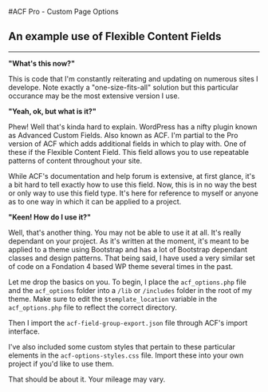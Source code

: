 #ACF Pro - Custom Page Options  

## An example use of Flexible Content Fields  

---
**"What's this now?"**  

This is code that I'm constantly reiterating and updating on numerous sites I develope. Note exactly a "one-size-fits-all" solution but this particular occurance may be the most extensive version I use.

**"Yeah, ok, but what is it?"**  

Phew! Well that's kinda hard to explain. WordPress has a nifty plugin known as Advanced Custom Fields. Also known as ACF. I'm partial to the Pro version of ACF which adds additional fields in which to play with. One of these if the Flexible Content Field. This field allows you to use repeatable patterns of content throughout your site.

While ACF's documentation and help forum is extensive, at first glance, it's a bit hard to tell exactly how to use this field. Now, this is in no way the best or only way to use this field type. It's here for reference to myself or anyone as to one way in which it can be applied to a project.

**"Keen! How do I use it?"**  

Well, that's another thing. You may not be able to use it at all. It's really dependant on your project. As it's written at the moment, it's meant to be applied to a theme using Bootstrap and has a lot of Bootstrap dependant classes and design patterns. That being said, I have used a very similar set of code on a Fondation 4 based WP theme several times in the past.

Let me drop the basics on you. To begin, I place the `acf_options.php` file and the `acf_options` folder into a `/lib` or `/includes` folder in the root of my theme. Make sure to edit the `$template_location` variable in the `acf_options.php` file to reflect the correct directory.

Then I import the `acf-field-group-export.json` file through ACF's import interface.

I've also included some custom styles that pertain to these particular elements in the `acf-options-styles.css` file. Import these into your own project if you'd like to use them. 

That should be about it. Your mileage may vary.